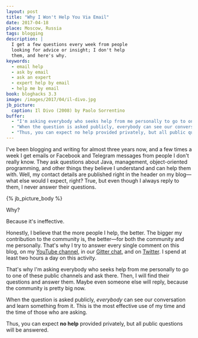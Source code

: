 ```yaml
---
layout: post
title: "Why I Won't Help You Via Email"
date: 2017-04-18
place: Moscow, Russia
tags: blogging
description: |
  I get a few questions every week from people
  looking for advice or insight; I don't help
  them, and here's why.
keywords:
  - email help
  - ask by email
  - ask an expert
  - expert help by email
  - help me by email
book: bloghacks 3.3
image: /images/2017/04/il-divo.jpg
jb_picture:
  caption: Il Divo (2008) by Paolo Sorrentino
buffer:
  - "I'm asking everybody who seeks help from me personally to go to one of these public channels and ask there"
  - "When the question is asked publicly, everybody can see our conversation and learn something from it"
  - "Thus, you can expect no help provided privately, but all public questions will be answered"
---
```


I've been blogging and writing for almost three years now, and a few times a week
I get emails or Facebook and Telegram messages from
people I don't really know. They ask questions about Java,
management, object-oriented programming, and other things
they believe I understand and can help them with. Well, my contact details are
published right in the header on my blog&mdash;what else would I expect, right?
True, but even though I always reply to them, I never
answer their questions.

<!--more-->

{% jb_picture_body %}

Why?

Because it's ineffective.

Honestly, I believe that the more people I help, the better. The bigger my contribution
to the community is, the better&mdash;for both the community and me personally.
That's why I try to answer every single comment on this blog,
on my [YouTube channel](https://www.youtube.com/c/yegor256?sub_confirmation=1), in
our [Gitter chat](https://gitter.im/yegor256/elegantobjects), and on
[Twitter](https://twitter.com/yegor256).
I spend at least two hours a day on this activity.

That's why I'm asking everybody who seeks help from me personally to
go to one of these public channels and ask there. Then, I will find their
questions and answer them. Maybe even someone else will reply, because the community
is pretty big now.

When the question is asked publicly, _everybody_ can see our conversation
and learn something from it. This is the most effective use of my
time and the time of those who are asking.

Thus, you can expect **no help** provided privately, but all
public questions will be answered.
